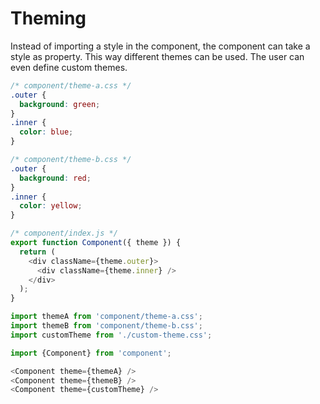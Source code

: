 # Theming

Instead of importing a style in the component, the component can take a style as
property. This way different themes can be used. The user can even define custom
themes.

```css
/* component/theme-a.css */
.outer {
  background: green;
}
.inner {
  color: blue;
}
```

```css
/* component/theme-b.css */
.outer {
  background: red;
}
.inner {
  color: yellow;
}
```

```js
/* component/index.js */
export function Component({ theme }) {
  return (
    <div className={theme.outer}>
      <div className={theme.inner} />
    </div>
  );
}
```

```js
import themeA from 'component/theme-a.css';
import themeB from 'component/theme-b.css';
import customTheme from './custom-theme.css';

import {Component} from 'component';

<Component theme={themeA} />
<Component theme={themeB} />
<Component theme={customTheme} />
```
